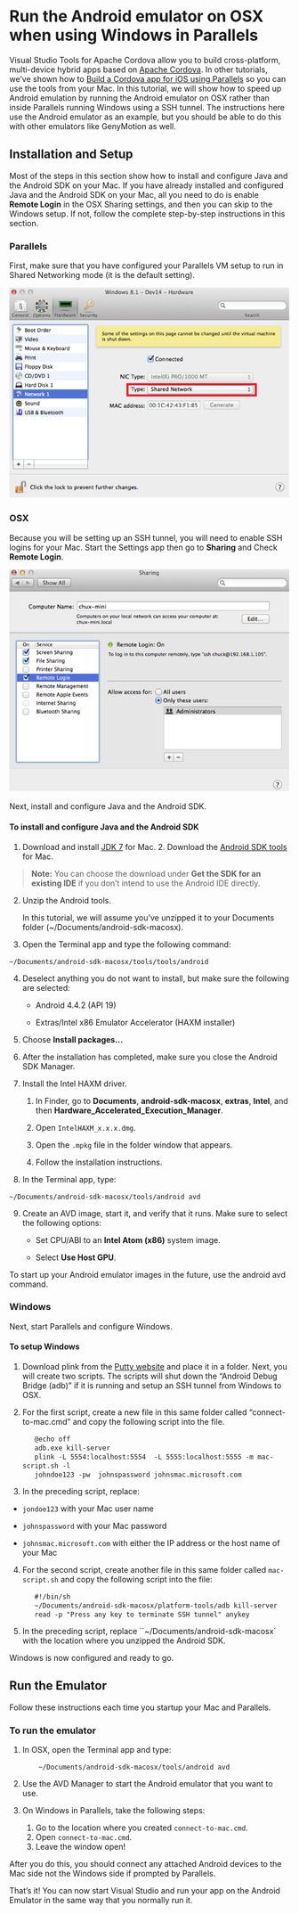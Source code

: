 <properties
   pageTitle="Run the Android emulator on OSX when using Windows in Parallels | Cordova"
   description="description"
   services="na"
   documentationCenter=""
   authors="Mikejo5000"
   tags=""/>
<tags
   ms.service="na"
   ms.devlang="javascript"
   ms.topic="article"
   ms.tgt_pltfrm="mobile-multiple"
   ms.workload="na"
   ms.date="09/10/2015"
   ms.author="mikejo"/>

# Run the Android emulator on OSX when using Windows in Parallels

Visual Studio Tools for Apache Cordova allow you to build cross-platform, multi-device hybrid apps based on [Apache Cordova](http://cordova.apache.org/). In other tutorials, we’ve shown how to [Build a Cordova app for iOS using Parallels](./getting-started/build_ios_parallels.md) so you can use the tools from your Mac. In this tutorial, we will show how to speed up Android emulation by running the Android emulator on OSX rather than inside Parallels running Windows using a SSH tunnel. The instructions here use the Android emulator as an example, but you should be able to do this with other emulators like GenyMotion as well.

## Installation and Setup

Most of the steps in this section show how to install and configure Java and the Android SDK on your Mac. If you have already installed and configured Java and the Android SDK on your Mac, all you need to do is enable **Remote Login** in the OSX Sharing settings, and then you can skip to the Windows setup. If not, follow the complete step-by-step instructions in this section.

### Parallels

First, make sure that you have configured your Parallels VM setup to run in Shared Networking mode (it is the default setting).

![Verify your Shared Network configuration](media/run-android-emulator-on-osx-using-parallels/IC781055.png)

### OSX

Because you will be setting up an SSH tunnel, you will need to enable SSH logins for your Mac. Start the Settings app then go to **Sharing** and Check **Remote Login**.

![Enable SSH logins on your Mac](media/run-android-emulator-on-osx-using-parallels/IC781056.png)

Next, install and configure Java and the Android SDK.

#### To install and configure Java and the Android SDK

1. Download and install [JDK 7](http://www.oracle.com/technetwork/java/javase/downloads/java-se-jdk-7-download-432154.html) for Mac. 2. Download the [Android SDK tools](http://developer.android.com/sdk/index.html) for Mac.

  >**Note:** You can choose the download under **Get the SDK for an existing IDE** if you don’t intend to use the Android IDE directly.

2. Unzip the Android tools.

   In this tutorial, we will assume you’ve unzipped it to your Documents folder (~/Documents/android-sdk-macosx).

3. Open the Terminal app and type the following command:

  ```
  ~/Documents/android-sdk-macosx/tools/tools/android
  ```

4. Deselect anything you do not want to install, but make sure the following are selected:

   * Android 4.4.2 (API 19)

   * Extras/Intel x86 Emulator Accelerator (HAXM installer)

5. Choose **Install packages…**

6. After the installation has completed, make sure you close the Android SDK Manager.

7. Install the Intel HAXM driver.

   1. In Finder, go to **Documents**, **android-sdk-macosx**, **extras**, **Intel**, and then **Hardware_Accelerated_Execution_Manager**.

   2. Open `IntelHAXM_x.x.x.dmg`.

   3. Open the `.mpkg` file in the folder window that appears.

   4. Follow the installation instructions.

8. In the Terminal app, type:

  ```
  ~/Documents/android-sdk-macosx/tools/android avd
  ```

9. Create an AVD image, start it, and verify that it runs. Make sure to select the following options:

   * Set CPU/ABI to an **Intel Atom (x86)** system image.

   * Select **Use Host GPU**.

To start up your Android emulator images in the future, use the android avd command.

### Windows

Next, start Parallels and configure Windows.

#### To setup Windows

1. Download plink from the [Putty website](http://www.chiark.greenend.org.uk/~sgtatham/putty/download.html) and place it in a folder. Next, you will create two scripts. The scripts will shut down the “Android Debug Bridge (adb)” if it is running and setup an SSH tunnel from Windows to OSX.

2. For the first script, create a new file in this same folder called “connect-to-mac.cmd” and copy the following script into the file.

          @echo off
          adb.exe kill-server
          plink -L 5554:localhost:5554  -L 5555:localhost:5555 -m mac-script.sh -l
          johndoe123 -pw  johnspassword johnsmac.microsoft.com

3. In the preceding script, replace:

  * `jondoe123` with your Mac user name

  * `johnspassword` with your Mac password

  * `johnsmac.microsoft.com` with either the IP address or the host name of your Mac

4. For the second script, create another file in this same folder called `mac-script.sh` and copy the following script into the file:

          #!/bin/sh
          ~/Documents/android-sdk-macosx/platform-tools/adb kill-server
          read -p "Press any key to terminate SSH tunnel" anykey

5. In the preceding script, replace ``~/Documents/android-sdk-macosx` with the location where you unzipped the Android SDK.

Windows is now configured and ready to go.

## Run the Emulator

Follow these instructions each time you startup your Mac and Parallels.

### To run the emulator

1. In OSX, open the Terminal app and type:

           ~/Documents/android-sdk-macosx/tools/android avd

2. Use the AVD Manager to start the Android emulator that you want to use.

3. On Windows in Parallels, take the following steps:

   1. Go to the location where you created `connect-to-mac.cmd`.
   2. Open `connect-to-mac.cmd`.
   3. Leave the window open!

After you do this, you should connect any attached Android devices to the Mac side not the Windows side if prompted by Parallels.

That’s it! You can now start Visual Studio and run your app on the Android Emulator in the same way that you normally run it.
